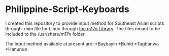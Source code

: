 # Philippine-Script-Keyboards

I created this repository to provide input method for Southeast Asian scripts through .mim file for Linux through <a href="https://www.nongnu.org/m17n/">the m17n Library</a>. The files meant to be included to the /usr/share/m17n folder. 

The input method available at present are: 
*Baybayin
*Buhid
*Tagbanwa
*Hanunuo

